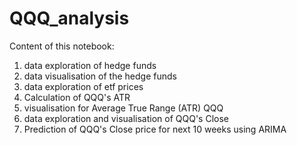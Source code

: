 # QQQ_analysis
Content of this notebook:

1) data exploration of hedge funds
2) data visualisation of the hedge funds
3) data exploration of etf prices
4) Calculation of QQQ's ATR
4) visualisation for Average True Range (ATR) QQQ
5) data exploration and visualisation of QQQ's Close
6) Prediction of QQQ's Close price for next 10 weeks using ARIMA
